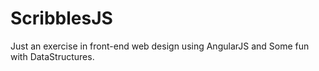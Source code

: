 # ScribblesJS
Just an exercise in front-end web design using AngularJS and Some fun with DataStructures.
